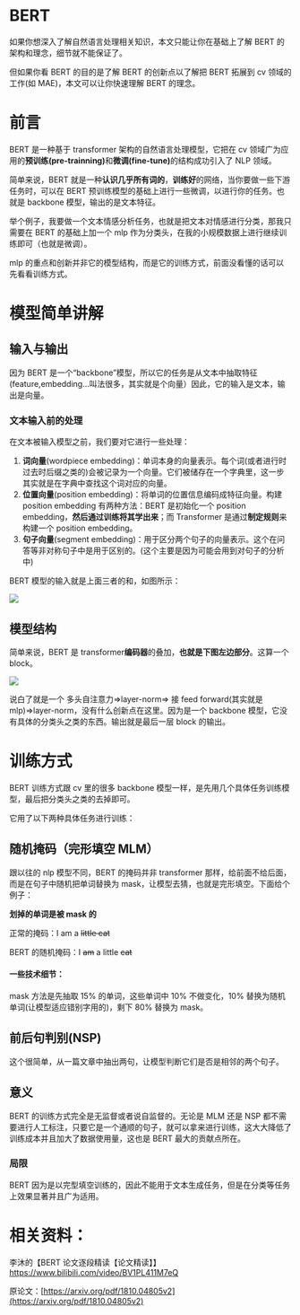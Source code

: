 # BERT

如果你想深入了解自然语言处理相关知识，本文只能让你在基础上了解 BERT 的架构和理念，细节就不能保证了。

但如果你看 BERT 的目的是了解 BERT 的创新点以了解把 BERT 拓展到 cv 领域的工作(如 MAE)，本文可以让你快速理解 BERT 的理念。

# 前言

BERT 是一种基于 transformer 架构的自然语言处理模型，它把在 cv 领域广为应用的<strong>预训练(pre-trainning)</strong>和<strong>微调(fine-tune)</strong>的结构成功引入了 NLP 领域。

简单来说，BERT 就是一种<strong>认识几乎所有词的</strong>，<strong>训练好</strong>的网络，当你要做一些下游任务时，可以在 BERT 预训练模型的基础上进行一些微调，以进行你的任务。也就是 backbone 模型，输出的是文本特征。

举个例子，我要做一个文本情感分析任务，也就是把文本对情感进行分类，那我只需要在 BERT 的基础上加一个 mlp 作为分类头，在我的小规模数据上进行继续训练即可（也就是微调）。

mlp 的重点和创新并非它的模型结构，而是它的训练方式，前面没看懂的话可以先看看训练方式。

# 模型简单讲解

## 输入与输出

因为 BERT 是一个“backbone”模型，所以它的任务是从文本中抽取特征(feature,embedding...叫法很多，其实就是个向量）因此，它的输入是文本，输出是向量。

### 文本输入前的处理

在文本被输入模型之前，我们要对它进行一些处理：

1. <strong>词向量</strong>(wordpiece embedding)：单词本身的向量表示。每个词(或者进行时过去时后缀之类的)会被记录为一个向量。它们被储存在一个字典里，这一步其实就是在字典中查找这个词对应的向量。
2. <strong>位置向量</strong>(position embedding)：将单词的位置信息编码成特征向量。构建 position embedding 有两种方法：BERT 是初始化一个 position embedding，<strong>然后通过训练将其学出来</strong>；而 Transformer 是通过<strong>制定规则</strong>来构建一个 position embedding。
3. <strong>句子向量</strong>(segment embedding)：用于区分两个句子的向量表示。这个在问答等非对称句子中是用于区别的。(这个主要是因为可能会用到对句子的分析中)

BERT 模型的输入就是上面三者的和，如图所示：

![](https://cdn.xyxsw.site/boxcngc1a7cWapQA9rSLXYqUvkf.png)

## 模型结构

简单来说，BERT 是 transformer<strong>编码器</strong>的叠加，<strong>也就是下图左边部分</strong>。这算一个 block。

![](https://cdn.xyxsw.site/boxcnPg8594YzCdnX6KZxpEYYod.png)

说白了就是一个 多头自注意力=>layer-norm=> 接 feed forward(其实就是 mlp)=>layer-norm，没有什么创新点在这里。因为是一个 backbone 模型，它没有具体的分类头之类的东西。输出就是最后一层 block 的输出。

# 训练方式

BERT 训练方式跟 cv 里的很多 backbone 模型一样，是先用几个具体任务训练模型，最后把分类头之类的去掉即可。

它用了以下两种具体任务进行训练：

## 随机掩码（完形填空 MLM）

跟以往的 nlp 模型不同，BERT 的掩码并非 transformer 那样，给前面不给后面，而是在句子中随机把单词替换为 mask，让模型去猜，也就是完形填空。下面给个例子：

<strong>划掉的单词是被 mask 的</strong>

正常的掩码：I am a <del>little cat</del>

BERT 的随机掩码：I <del>am</del> a little <del>cat</del>

#### 一些技术细节：

mask 方法是先抽取 15% 的单词，这些单词中 10% 不做变化，10% 替换为随机单词(让模型适应错别字用的)，剩下 80% 替换为 mask。

## 前后句判别(NSP)

这个很简单，从一篇文章中抽出两句，让模型判断它们是否是相邻的两个句子。

## 意义

BERT 的训练方式完全是无监督或者说自监督的。无论是 MLM 还是 NSP 都不需要进行人工标注，只要它是一个通顺的句子，就可以拿来进行训练，这大大降低了训练成本并且加大了数据使用量，这也是 BERT 最大的贡献点所在。

### 局限

BERT 因为是以完型填空训练的，因此不能用于文本生成任务，但是在分类等任务上效果显著并且广为适用。

# 相关资料：

李沐的【BERT 论文逐段精读【论文精读】】https://www.bilibili.com/video/BV1PL411M7eQ

<Bilibili bvid='BV1PL411M7eQ'/>

原论文：[https://arxiv.org/pdf/1810.04805v2](https://arxiv.org/pdf/1810.04805v2)
